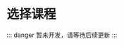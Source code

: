 <!--
 * @abstract: 
 * @version: 请写项目版本
 * @author: @Haxif
 * @Date: 2021-07-03 13:53:47
 * @LastEditors: @Haxif
 * @LastEditTime: 2021-07-03 17:08:02
-->
# 选择课程
::: danger
暂未开发，请等待后续更新
:::